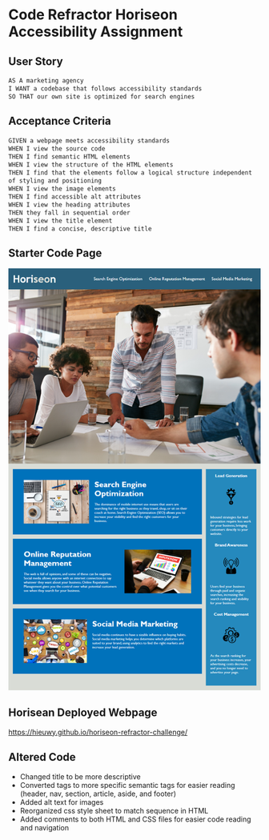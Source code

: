 # Code Refractor Horiseon Accessibility Assignment

## User Story

```
AS A marketing agency
I WANT a codebase that follows accessibility standards
SO THAT our own site is optimized for search engines
```

## Acceptance Criteria

```
GIVEN a webpage meets accessibility standards
WHEN I view the source code
THEN I find semantic HTML elements
WHEN I view the structure of the HTML elements
THEN I find that the elements follow a logical structure independent of styling and positioning
WHEN I view the image elements
THEN I find accessible alt attributes
WHEN I view the heading attributes
THEN they fall in sequential order
WHEN I view the title element
THEN I find a concise, descriptive title
```

## Starter Code Page
![Starter Code Screenshot](./assets/images/page-screenshot.png)

## Horisean Deployed Webpage
https://hieuwy.github.io/horiseon-refractor-challenge/

## Altered Code

- Changed title to be more descriptive
- Converted tags to more specific semantic tags for easier reading (header, nav, section,  article, aside, and footer) 
- Added alt text for images
- Reorganized css style sheet to match sequence in HTML
- Added comments to both HTML and CSS files for easier code reading and navigation

